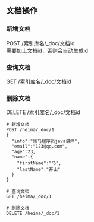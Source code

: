 ## 文档操作

### 新增文档
POST /索引库名/_doc/文档id  
需要加上文档id，否则会自动生成id

### 查询文档
GET /索引库名/_doc/文档id

### 删除文档
DELETE /索引库名/_doc/文档id

```DSL
# 新增文档
POST /heima/_doc/1
{
  "info":"黑马程序员java讲师",
  "email":"123@qq.com",
  "age":23,
  "name":{
    "firstName":"马",
    "lastName":"开山"
  }
}

# 查询文档
GET /heima/_doc/1

# 删除文档
DELETE /heima/_doc/1
```
